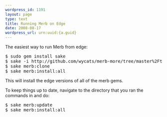 ```yaml
--- 
wordpress_id: 1191
layout: page
type: text
title: Running Merb on Edge
date: 2008-08-17  
wordpress_url: urn:uuid:{a.guid}
---
```

<p>The easiest way to run Merb from edge:</p>

<pre>
$ sudo gem install sake
$ sake -i http://github.com/wycats/merb-more/tree/master%2Ftools%2Fmerb-dev.rake?raw=true
$ sake merb:clone
$ sake merb:install:all
</pre>

<p>This will install the edge versions of all of the merb gems.</p>

<p>To keep things up to date, navigate to the directory that you ran the commands in and do:</p>

<pre>
$ sake merb:update
$ sake merb:install:all
</pre>
